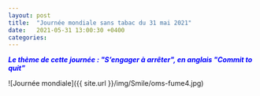 ```yaml
---
layout: post
title:  "Journée mondiale sans tabac du 31 mai 2021"
date:   2021-05-31 13:00:30 +0400
categories: 
---
```


<span style="color: blue">***Le thème de cette journée : "S’engager à arrêter", en anglais "Commit to quit"***</span>

![Journée mondiale]({{ site.url }}/img/Smile/oms-fume4.jpg)